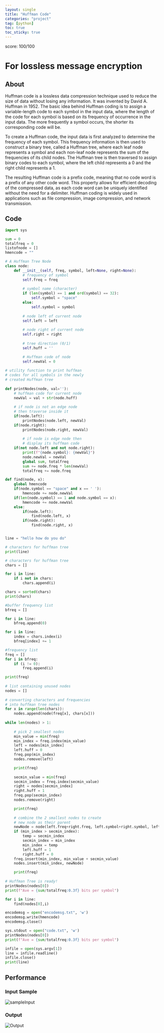 ```yaml
---
layout: single
title: "Huffman Code"
categories: "project"
tag: [python]
toc: true
toc_sticky: true
---
```

score: 100/100

# For lossless message encryption

## About

Huffman code is a lossless data compression technique used to reduce the size of data without losing any information. It was invented by David A. Huffman in 1952. The basic idea behind Huffman coding is to assign a variable-length code to each symbol in the input data, where the length of the code for each symbol is based on its frequency of occurrence in the input data. The more frequently a symbol occurs, the shorter its corresponding code will be.

To create a Huffman code, the input data is first analyzed to determine the frequency of each symbol. This frequency information is then used to construct a binary tree, called a Huffman tree, where each leaf node represents a symbol and each non-leaf node represents the sum of the frequencies of its child nodes. The Huffman tree is then traversed to assign binary codes to each symbol, where the left child represents a 0 and the right child represents a 1.

The resulting Huffman code is a prefix code, meaning that no code word is a prefix of any other code word. This property allows for efficient decoding of the compressed data, as each code word can be uniquely identified without the need for a delimiter. Huffman coding is widely used in applications such as file compression, image compression, and network transmission.

## Code

```python
import sys

sum = 0
totalfreq = 0
listofnode = []
hmencode = ""

# A Huffman Tree Node
class node:
    def __init__(self, freq, symbol, left=None, right=None):
        # frequency of symbol
        self.freq = freq
 
        # symbol name (character)
        if (len(symbol) == 1 and ord(symbol) == 32):
            self.symbol = "space"
        else:
            self.symbol = symbol
 
        # node left of current node
        self.left = left
 
        # node right of current node
        self.right = right
 
        # tree direction (0/1)
        self.huff = ''

        # Huffman code of node
        self.newVal = 0
 
# utility function to print huffman
# codes for all symbols in the newly
# created Huffman tree
 
def printNodes(node, val=''):
    # huffman code for current node
    newVal = val + str(node.huff)
 
    # if node is not an edge node
    # then traverse inside it
    if(node.left):
        printNodes(node.left, newVal)
    if(node.right):
        printNodes(node.right, newVal)
 
        # if node is edge node then
        # display its huffman code
    if(not node.left and not node.right):
        print(f"{node.symbol}: {newVal}")
        node.newVal = newVal
        global sum, totalfreq
        sum += node.freq * len(newVal)
        totalfreq += node.freq

def find(node, x):
    global hmencode
    if(node.symbol == "space" and x == ' '):
        hmencode += node.newVal
    if(len(node.symbol) == 1 and node.symbol == x):
        hmencode += node.newVal
    else:
        if(node.left):
            find(node.left, x)
        if(node.right):
            find(node.right, x)


line = "hello how do you do"

# characters for huffman tree
print(line)

# characters for huffman tree
chars = []

for i in line:
    if i not in chars:
        chars.append(i)

chars = sorted(chars)
print(chars)

#buffer frequency list
bfreq = []

for i in line:
    bfreq.append(0)

for i in line:
    index = chars.index(i)
    bfreq[index] += 1

#frequency list
freq = []
for i in bfreq:
    if (i != 0):
        freq.append(i)

print(freq)
 
# list containing unused nodes
nodes = []
 
# converting characters and frequencies
# into huffman tree nodes
for x in range(len(chars)):
    nodes.append(node(freq[x], chars[x]))
 
while len(nodes) > 1:
    
    # pick 2 smallest nodes
    min_value = min(freq)
    min_index = freq.index(min_value)
    left = nodes[min_index]
    left.huff = 0
    freq.pop(min_index)
    nodes.remove(left)

    print(freq)
    
    secmin_value = min(freq)
    secmin_index = freq.index(secmin_value)
    right = nodes[secmin_index]
    right.huff = 1
    freq.pop(secmin_index)
    nodes.remove(right)

    print(freq)
 
    # combine the 2 smallest nodes to create
    # new node as their parent
    newNode = node(left.freq+right.freq, left.symbol+right.symbol, left, right)
    if (min_index > secmin_index):
        temp = secmin_index
        secmin_index = min_index
        min_index = temp
        left.huff = 1
        right.huff = 0
    freq.insert(min_index, min_value + secmin_value)
    nodes.insert(min_index, newNode)

    print(freq)
 
# Huffman Tree is ready!
printNodes(nodes[0])
print(f"Ave = {sum/totalfreq:0.3f} bits per symbol")

for i in line:
    find(nodes[0],i)

encodemsg = open("encodemsg.txt", 'w')
encodemsg.write(hmencode)
encodemsg.close()

sys.stdout = open("code.txt", 'w')
printNodes(nodes[0])
print(f"Ave = {sum/totalfreq:0.3f} bits per symbol")

infile = open(sys.argv[1])
line = infile.readline()
infile.close()
print(line)
```

## Performance

### Input Sample

![sampleInput]({{site.url}}/images/2021-04-01-HuffmanCode/sampleInput.png)

### Output

![Output]({{site.url}}/images/2021-04-01-HuffmanCode/Output.png)